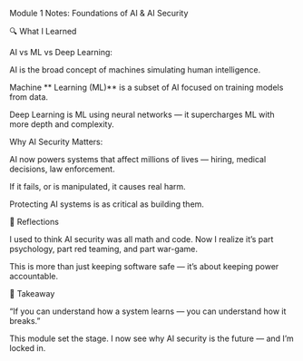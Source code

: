 Module 1 Notes: Foundations of AI & AI Security

🔍 What I Learned

AI vs ML vs Deep Learning:

AI is the broad concept of machines simulating human intelligence.

Machine ** Learning (ML)** is a subset of AI focused on training models from data.

Deep Learning is ML using neural networks — it supercharges ML with more depth and complexity.

Why AI Security Matters:

AI now powers systems that affect millions of lives — hiring, medical decisions, law enforcement.

If it fails, or is manipulated, it causes real harm.

Protecting AI systems is as critical as building them.

🧠 Reflections

I used to think AI security was all math and code. Now I realize it’s part psychology, part red teaming, and part war-game.

This is more than just keeping software safe — it’s about keeping power accountable.

🚀 Takeaway

“If you can understand how a system learns — you can understand how it breaks.”

This module set the stage. I now see why AI security is the future — and I’m locked in.

